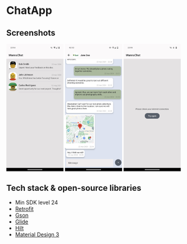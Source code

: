 # ChatApp


## Screenshots 
<div class="row">
  <img src="app/app-screenshots/chats.png" width="30%"/>
  <img src="app/app-screenshots/conversation.png" width="30%"/>
  <img src="app/app-screenshots/error_screen.png" width="30%"/>
</div>        


## Tech stack & open-source libraries
- Min SDK level 24
- [Retrofit](https://github.com/square/retrofit)
- [Gson]()
- [Glide]()
- [Hilt]() 
- [Material Design 3](https://m3.material.io/)
